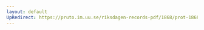 ```yaml
---
layout: default
UpRedirect: https://pruto.im.uu.se/riksdagen-records-pdf/1868/prot-1868--ak--420.pdf
---
```

